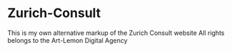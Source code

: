 # Zurich-Consult
This is my own alternative markup of the Zurich Consult website
All rights belongs to the Art-Lemon Digital Agency
